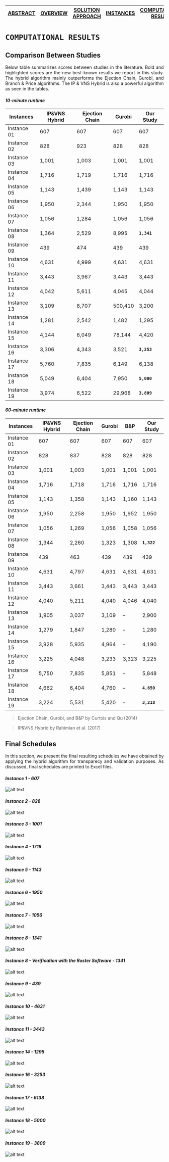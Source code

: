 [ABSTRACT](/README.md) | [OVERVIEW](/Overview/README.md)  | [SOLUTION APPROACH](/SolutionApproach/README.md)  | [INSTANCES](/Instances/README.md)  | [COMPUTATIONAL RESULTS](/ComputationalResults/README.md)
------------- | ------------- | ------------- | ------------- | -------------

`COMPUTATIONAL RESULTS`
====================
## Comparison Between Studies

<p align="justify">Below table summarizes scores between studies in the literature. Bold and highlighted scores are the new best-known results we report in this study. The hybrid algorithm mainly outperforms the Ejection Chain, Gurobi, and Branch & Price algorithms. The IP & VNS Hybrid is also a powerful algorithm as seen in the tables.
  
  #### *10-minute runtime*
  
  Instances | IP&VNS Hybrid | Ejection Chain | Gurobi | Our Study
  --- | --- | --- | --- | --- 
  Instance 01 | 607 | 607 | 607 | 607
  Instance 02 | 828 | 923 | 828 | 828
  Instance 03 | 1,001 | 1,003 | 1,001 | 1,001
  Instance 04 | 1,716 | 1,719 | 1,716 | 1,716
  Instance 05 | 1,143 | 1,439 | 1,143 | 1,143
  Instance 06 | 1,950 | 2,344 | 1,950 | 1,950
  Instance 07 | 1,056 | 1,284 | 1,056 | 1,056
  Instance 08 | 1,364 | 2,529 | 8,995 | **`1,341`**
  Instance 09 | 439 | 474 | 439 | 439
  Instance 10 | 4,631 | 4,999 | 4,631 | 4,631
  Instance 11 | 3,443 | 3,967 | 3,443 | 3,443
  Instance 12 | 4,042 | 5,611 | 4,045 | 4,044
  Instance 13 | 3,109 | 8,707 | 500,410 | 3,200
  Instance 14 | 1,281 | 2,542 | 1,482 | 1,295
  Instance 15 | 4,144 | 6,049 | 78,144 | 4,420
  Instance 16 | 3,306 | 4,343 | 3,521 | **`3,253`**
  Instance 17 | 5,760 | 7,835 | 6,149 | 6,138
  Instance 18 | 5,049 | 6,404 | 7,950 | **`5,000`**
  Instance 19 | 3,974 | 6,522 | 29,968 | **`3,809`**

  #### *60-minute runtime*
  
  Instances | IP&VNS Hybrid | Ejection Chain | Gurobi | B&P | Our Study
  --- | --- | --- | --- | --- | --- | 
  Instance 01 | 607 | 607 | 607 | 607 | 607
  Instance 02 | 828 | 837 | 828 | 828 | 828
  Instance 03 | 1,001 | 1,003 | 1,001 | 1,001 | 1,001
  Instance 04 | 1,716 | 1,718 | 1,716 | 1,716 | 1,716
  Instance 05 | 1,143 | 1,358 | 1,143 | 1,160 | 1,143
  Instance 06 | 1,950 | 2,258 | 1,950 | 1,952 | 1,950
  Instance 07 | 1,056 | 1,269 | 1,056 | 1,058 | 1,056
  Instance 08 | 1,344 | 2,260 | 1,323 | 1,308 | **`1,322`**
  Instance 09 | 439 | 463 | 439 | 439 | 439
  Instance 10 | 4,631 | 4,797 | 4,631 | 4,631 | 4,631
  Instance 11 | 3,443 | 3,661 | 3,443 | 3,443 | 3,443
  Instance 12 | 4,040 | 5,211 | 4,040 | 4,046 | 4,040
  Instance 13 | 1,905 | 3,037 | 3,109 | – | 2,900
  Instance 14 | 1,279 | 1,847 | 1,280 | – | 1,280
  Instance 15 | 3,928 | 5,935 | 4,964 | – | 4,190
  Instance 16 | 3,225 | 4,048 | 3,233 | 3,323 | 3,225
  Instance 17 | 5,750 | 7,835 | 5,851 | – | 5,848
  Instance 18 | 4,662 | 6,404 | 4,760 | – | **`4,650`**
  Instance 19 | 3,224 | 5,531 | 5,420 | – | **`3,218`**

  >  Ejection Chain, Gurobi, and B&P by Curtois and Qu (2014)
  
  >  IP&VNS Hybrid by Rahimian et al. (2017)

## Final Schedules

<p align="justify">In this section, we present the final resulting schedules we have obtained by applying the hybrid algorithm for transparecy and validation purposes. As discussed, final schedules are printed to Excel files.</p>

  #### *Instance 1 - 607*
  
  ![alt text](https://github.com/ORProjects/Trial/blob/master/ComputationalResults/Images/Solution1_607.PNG)
  
  #### *Instance 2 - 828*
  
  ![alt text](https://github.com/ORProjects/Trial/blob/master/ComputationalResults/Images/Solution2_828.PNG)
  
  #### *Instance 3 - 1001*
  
  ![alt text](https://github.com/ORProjects/Trial/blob/master/ComputationalResults/Images/Solution3_1001.PNG)
  
  #### *Instance 4 - 1716*
  
  ![alt text](https://github.com/ORProjects/Trial/blob/master/ComputationalResults/Images/Solution4_1716.PNG)
  
  #### *Instance 5 - 1143*
  
  ![alt text](https://github.com/ORProjects/Trial/blob/master/ComputationalResults/Images/Solution5_1143.PNG)
  
  #### *Instance 6 - 1950*
  
  ![alt text](https://github.com/ORProjects/Trial/blob/master/ComputationalResults/Images/Solution6_1950.PNG)
  
  #### *Instance 7 - 1056*
  
  ![alt text](https://github.com/ORProjects/Trial/blob/master/ComputationalResults/Images/Solution7_1056.PNG)
  
  #### *Instance 8 - 1341*
  
  ![alt text](https://github.com/ORProjects/Trial/blob/master/ComputationalResults/Images/Solution8_1341.PNG)
  
  #### *Instance 8 - Verification with the Roster Software - 1341*
  
  ![alt text](https://github.com/ORProjects/Trial/blob/master/ComputationalResults/Images/Solution8_1341_Verify.png)
  
  #### *Instance 9 - 439*
  
  ![alt text](https://github.com/ORProjects/Trial/blob/master/ComputationalResults/Images/Solution9_439.PNG)
  
  #### *Instance 10 - 4631*
  
  ![alt text](https://github.com/ORProjects/Trial/blob/master/ComputationalResults/Images/Solution10_4631.png)
  
  #### *Instance 11 - 3443*
  
  ![alt text](https://github.com/ORProjects/Trial/blob/master/ComputationalResults/Images/Solution11_3443.PNG)
    
  #### *Instance 14 - 1295*
  
  ![alt text](https://github.com/ORProjects/Trial/blob/master/ComputationalResults/Images/Solution14_1295.png)
  
  #### *Instance 16 - 3253*
  
  ![alt text](https://github.com/ORProjects/Trial/blob/master/ComputationalResults/Images/Solution16_3253.png)
  
  #### *Instance 17 - 6138*
  
  ![alt text](https://github.com/ORProjects/Trial/blob/master/ComputationalResults/Images/Solution17_6138.png)
  
  #### *Instance 18 - 5000*
  
  ![alt text](https://github.com/ORProjects/Trial/blob/master/ComputationalResults/Images/Solution18_5000.png)
  
  #### *Instance 19 - 3809*
  
  ![alt text](https://github.com/ORProjects/Trial/blob/master/ComputationalResults/Images/Solution19_3809.png)
